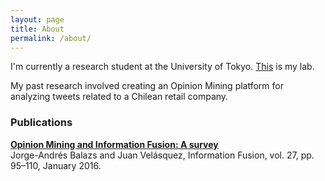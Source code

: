 ```yaml
---
layout: page
title: About
permalink: /about/
---
```


I'm currently a research student at the University of Tokyo. <a href="http://weblab.t.u-tokyo.ac.jp/en/" target="_blank">This</a>
is my lab.

My past research involved creating an Opinion Mining
platform for analyzing tweets related to a Chilean retail company.

### Publications
<div>
    <a target="_blank" href="http://dx.doi.org/10.1016/j.inffus.2015.06.002">
        <strong>Opinion Mining and Information Fusion: A survey</strong>
    </a>
<br>
Jorge-Andrés Balazs and Juan Velásquez, Information Fusion, vol. 27, pp. 95–110, January 2016.
</div>
